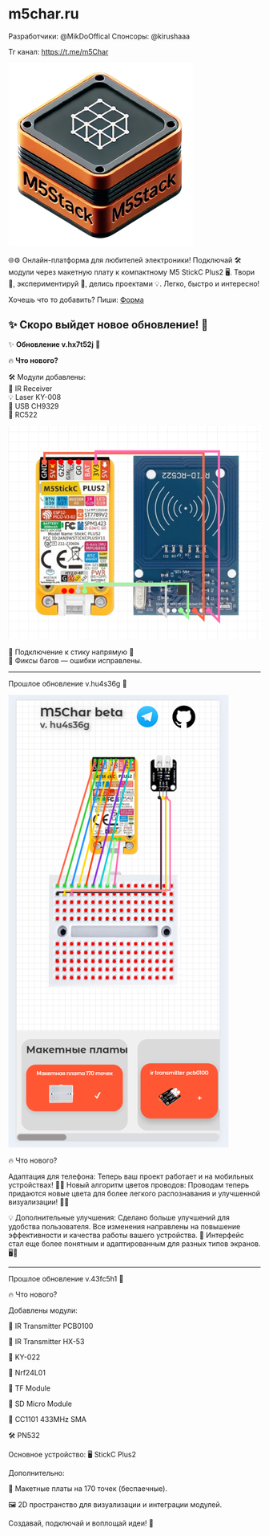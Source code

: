 # m5char.ru
Разработчики:
@MikDoOffical
Спонсоры:
@kirushaaa

Тг канал:
https://t.me/m5Char

![Логотип проекта](icon.png)

🌐⚙️ Онлайн-платформа для любителей электроники! Подключай 🛠️ модули через макетную плату к компактному M5 StickC Plus2 🖥️. Твори 🤖, экспериментируй 🔬, делись проектами 💡. Легко, быстро и интересно!

Хочешь что то добавить?
Пиши:
[Форма](https://docs.google.com/forms/d/e/1FAIpQLScYzhDQdUULVjR_GbhjXMFLi2kBx4P7qMqolmuJbrCJx2FgTQ/viewform?usp=header)


✨ Скоро выйдет новое обновление! 🚀
----------------------------------------------------------------

✨ **Обновление v.hx7t52j** 🎉

🔥 **Что нового?**

🛠️ Модули добавлены:  
📡 IR Receiver  
💡 Laser KY-008  
🔌 USB CH9329  
📀 RC522  

![Логотип проекта](sticm.png)

🔗 Подключение к стику напрямую 🔌  
🐞 Фиксы багов — ошибки исправлены.


----------------------------------------------------------------

Прошлое обновление v.hu4s36g 🎉

![Логотип проекта](v.hu4s36g.png)

🔥 Что нового?

Адаптация для телефона: Теперь ваш проект работает и на мобильных устройствах! 📱🎉
Новый алгоритм цветов проводов: Проводам теперь придаются новые цвета для более легкого распознавания и улучшенной визуализации! 🌈🔌

💡 Дополнительные улучшения:
Сделано больше улучшений для удобства пользователя. Все изменения направлены на повышение эффективности и качества работы вашего устройства. 🚀
Интерфейс стал еще более понятным и адаптированным для разных типов экранов. 🖥️📲

----------------------------------------------------------------

Прошлое обновление v.43fc5h1 🎉

🔥 Что нового?

Добавлены модули:

📡 IR Transmitter PCB0100

📡 IR Transmitter HX-53

📡 KY-022

📡 Nrf24L01

💾 TF Module

💾 SD Micro Module

📶 CC1101 433MHz SMA

🛠️ PN532


Основное устройство:
🖥️ StickC Plus2

Дополнительно:

🔗 Макетные платы на 170 точек (беспаечные).

🖼️ 2D пространство для визуализации и интеграции модулей.


Создавай, подключай и воплощай идеи! 🚀

